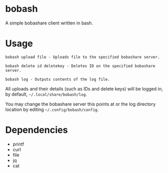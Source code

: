 # bobash
A simple bobashare client written in bash.

# Usage

```
bobash upload file - Uploads file to the specified bobashare server.

bobash delete id deletekey - Deletes ID on the specified bobashare server.

bobash log - Outputs contents of the log file.
```

All uploads and their details (such as IDs and delete keys) will be logged in, by default, ``~/.local/share/bobash/log``.

You may change the bobashare server this points at or the log directory location by editing ``~/.config/bobash/config``.

# Dependencies
* printf
* curl
* file
* jq
* cat
